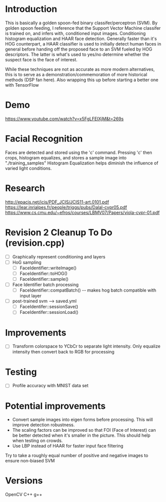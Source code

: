 # Introduction
This is basically a golden spoon-fed binary classifer/perceptron (SVM). By golden spoon feeding, I reference that the Support Vector Machine classifer is trained on, and infers with, conditioned input images. Conditioning histogram equalization and HAAR face detection. Generally faster than it's HOG counterpart, a HAAR classifier is used to initially detect human faces in general before handing off the proposed face to an SVM fueled by HOG descriptors. The latter is what's used to yes/no determine whether the suspect face is the face of interest.

While these techniques are not as accurate as more modern alternatives, this is to serve as a demonstration/commemoration of more historical methods (DSP fan here). Also wrapping this up before starting a better one with TensorFlow 

# Demo
https://www.youtube.com/watch?v=x5FgLFEIXjM&t=269s

# Facial Recognition
Faces are detected and stored using the 'c' command.
Pressing 'c' then crops, histogram equalizes, and stores a sample image into "./training_samples"
Histogram Equalization helps diminish the influence of varied light conditions.

# Research
http://epacis.net/jcis/PDF_JCIS/JCIS11-art.0101.pdf
https://lear.inrialpes.fr/people/triggs/pubs/Dalal-cvpr05.pdf
https://www.cs.cmu.edu/~efros/courses/LBMV07/Papers/viola-cvpr-01.pdf


# Revision 2 Cleanup To Do (revision.cpp)
- [ ] Graphically represent conditioning and layers
- [ ] HoG sampling
     - [ ] FaceIdentifier::writeImage()
     - [ ] FaceIdentifier::toHOG()
     - [ ] FaceIdentifier::sample()
        
- [ ] Face Identifier batch processing
     - [ ] FaceIdentifier::compatBatch() -- makes hog batch compatible with input layer
        
- [ ] post-trained svm --> saved.yml
     - [ ] FaceIdentifer::sessionSave()
     - [ ] FaceIdentifer::sessionLoad()

# Improvements
- [ ] Transform colorspace to YCbCr to separate light intensity. Only equalize intensity then convert back to RGB for processing

# Testing
- [ ] Profile accuracy with MNIST data set


# Potential improvements
- Convert sample images into eigen forms before processing. This will improve detection robustness.
- The scaling factors can be improved so that FOI (Face of Interest) can be better detected when it's smaller in the picture. This should help when testing on crowds.
- Use LBP instead of HAAR for faster input face filtering


Try to take a roughly equal number of positive and negative images to ensure non-biased SVM

# Versions
OpenCV 
C++
g++
